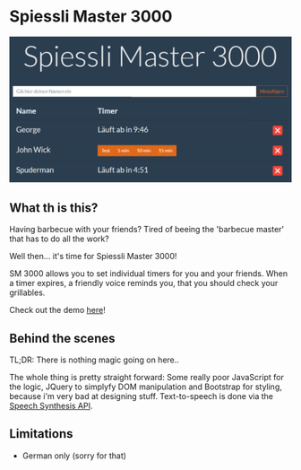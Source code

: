 # Spiessli Master 3000

![Screenshot](img/v1.png)

## What th is this?

Having barbecue with your friends? Tired of beeing the 'barbecue master' that has to do all the work?

Well then... it's time for Spiessli Master 3000!

SM 3000 allows you to set individual timers for you and your friends. When a timer expires, a friendly voice reminds you, that you should check your grillables.

Check out the demo [here](https://spiessli-master-3000.azurewebsites.net/)!

## Behind the scenes

TL;DR: There is nothing magic going on here..

The whole thing is pretty straight forward: Some really poor JavaScript for the logic, JQuery to simplyfy DOM manipulation and Bootstrap for styling, because i'm very bad at designing stuff. Text-to-speech is done via the [Speech Synthesis API](https://developer.mozilla.org/de/docs/Web/API/SpeechSynthesis).

## Limitations

* German only (sorry for that)
